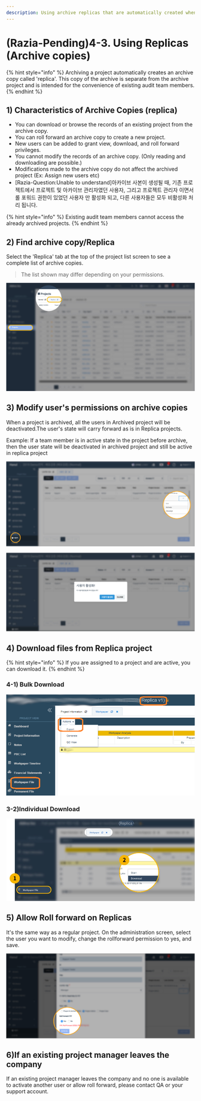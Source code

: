 ```yaml
---
description: Using archive replicas that are automatically created when archiving
---
```


# \(Razia-Pending\)4-3. Using Replicas \(Archive copies\)

{% hint style="info" %}
Archiving a project automatically creates an archive copy called 'replica'. This copy of the archive is separate from the archive project and is intended for the convenience of existing audit team members.
{% endhint %}

## 1\) Characteristics of Archive Copies \(replica\)

* You can download or browse the records of an existing project from the archive copy.
* You can roll forward an archive copy to create a new project.
* New users can be added to grant view, download, and roll forward privileges. 
* You cannot modify the records of an archive copy. \(Only reading and downloading are possible.\)
* Modifications made to the archive copy do not affect the archived project \(Ex: Assign new users etc\) 
* \[Razia-Question:Unable to understand\]아카이브 사본이 생성될 때, 기존 프로젝트에서 프로젝트 및 아카이브 관리자였던 사용자, 그리고 프로젝트 관리자 이면서 롤 포워드 권한이 있었던 사용자 만 활성화 되고, 다른 사용자들은 모두 비활성화 처리 됩니다. 

{% hint style="info" %}
Existing audit team members cannot access the already archived projects.
{% endhint %}

## 2\) Find archive copy/Replica

Select the 'Replica' tab at the top of the project list screen to see a complete list of archive copies.

> The list shown may differ depending on your permissions.

![](../../../.gitbook/assets/find-replica.jpg)

## 3\) Modify user's permissions on archive copies

When a project is archived,  all the users in Archived project will be deactivated.The user's state will carry forward as is in Replica projects.

Example: If a team member is in active state in the project before archive, then the user state will be deactivated in archived project and still be active in replica project



![](../../../.gitbook/assets/image-153.png)

![](../../../.gitbook/assets/image-32.png)

## 4\) Download files from Replica project

{% hint style="info" %}
If you are assigned to a project and are active, you can download it.
{% endhint %}

### 4-1\) Bulk Download

![Project Menu-&amp;gt;Workpaper File-&amp;gt;Actions-&amp;gt;Export](../../../.gitbook/assets/image%20%2815%29.png)

### 3-2\)Individual Download

![Select any auditor file-&amp;gt;right click.](../../../.gitbook/assets/artboard-2-1.jpg)

## 5\) Allow Roll forward on Replicas

It's the same way as a regular project. On the administration screen, select the user you want to modify, change the rollforward permission to yes, and save.

![](../../../.gitbook/assets/image-75.png)

## 6\)If an existing project manager leaves the company

If an existing project manager leaves the company and no one is available to activate another user or allow roll forward, please contact QA or your support account.

